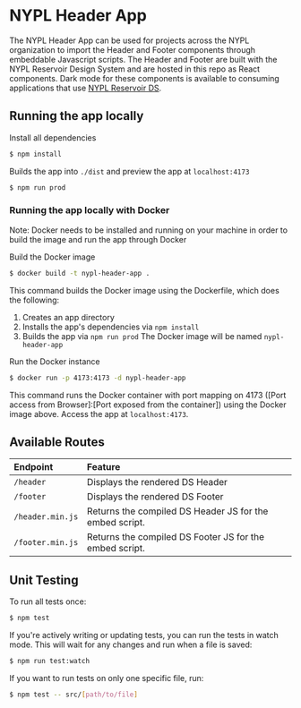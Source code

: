# NYPL Header App
The NYPL Header App can be used for projects across the NYPL organization to import the Header and Footer components through embeddable Javascript scripts. The Header and Footer are built with the NYPL Reservoir Design System and are hosted in this repo as React components. Dark mode for these components is available to consuming applications that use [NYPL Reservoir DS](https://nypl.github.io/nypl-design-system/reservoir/v1/?path=/story/welcome--page).

## Running the app locally
Install all dependencies
```sh
$ npm install
```
Builds the app into `./dist` and preview the app at `localhost:4173`
```sh
$ npm run prod
```

### Running the app locally with Docker
Note: Docker needs to be installed and running on your machine in order to build the image and run the app through Docker

Build the Docker image
```sh
$ docker build -t nypl-header-app .
```
This command builds the Docker image using the Dockerfile, which does the following:
1. Creates an app directory
2. Installs the app's dependencies via `npm install`
3. Builds the app via `npm run prod`
The Docker image will be named `nypl-header-app`

Run the Docker instance
```sh
$ docker run -p 4173:4173 -d nypl-header-app
```
This command runs the Docker container with port mapping on 4173 ([Port access from Browser]:[Port exposed from the container]) using the Docker image above. Access the app at `localhost:4173`.

## Available Routes
| Endpoint          | Feature|
|:------------------|:--------------------------------------------------------|
| `/header`         | Displays the rendered DS Header                         |
| `/footer`         | Displays the rendered DS Footer                         |
| `/header.min.js`  | Returns the compiled DS Header JS for the embed script. |
| `/footer.min.js`  | Returns the compiled DS Footer JS for the embed script. |

## Unit Testing
To run all tests once:
```sh
$ npm test
```
If you're actively writing or updating tests, you can run the tests in watch mode. This will wait for any changes and run when a file is saved:
```sh
$ npm run test:watch
```
If you want to run tests on only one specific file, run:
```sh
$ npm test -- src/[path/to/file]
```
